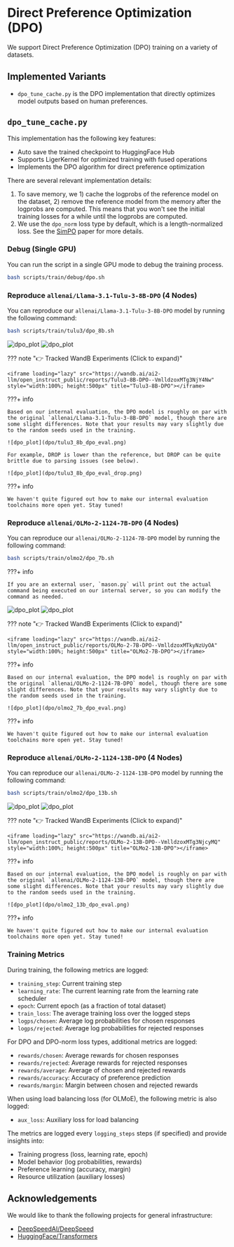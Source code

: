 # Direct Preference Optimization (DPO)

We support Direct Preference Optimization (DPO) training on a variety of datasets.

## Implemented Variants

- `dpo_tune_cache.py` is the DPO implementation that directly optimizes model outputs based on human preferences.

## `dpo_tune_cache.py`

This implementation has the following key features:

- Auto save the trained checkpoint to HuggingFace Hub
- Supports LigerKernel for optimized training with fused operations
- Implements the DPO algorithm for direct preference optimization


There are several relevant implementation details:

1. To save memory, we 1) cache the logprobs of the reference model on the dataset, 2) remove the reference model from the memory after the logprobs are computed. This means that you won't see the initial training losses for a while until the logprobs are computed.
2. We use the `dpo_norm` loss type by default, which is a length-normalized loss. See the [SimPO](https://arxiv.org/abs/2405.14734) paper for more details.




### Debug (Single GPU)

You can run the script in a single GPU mode to debug the training process.

```bash
bash scripts/train/debug/dpo.sh
```



### Reproduce `allenai/Llama-3.1-Tulu-3-8B-DPO` (4 Nodes)

You can reproduce our `allenai/Llama-3.1-Tulu-3-8B-DPO` model by running the following command:

```bash
bash scripts/train/tulu3/dpo_8b.sh
```

![dpo_plot](dpo/tulu3_8b_dpo.png)
![dpo_plot](dpo/tulu3_8b_dpo-time.png)


??? note "👉 Tracked WandB Experiments (Click to expand)"
    
    <iframe loading="lazy" src="https://wandb.ai/ai2-llm/open_instruct_public/reports/Tulu3-8B-DPO--VmlldzoxMTg3NjY4Nw" style="width:100%; height:500px" title="Tulu3-8B-DPO"></iframe>


???+ info


    Based on our internal evaluation, the DPO model is roughly on par with the original `allenai/Llama-3.1-Tulu-3-8B-DPO` model, though there are some slight differences. Note that your results may vary slightly due to the random seeds used in the training. 

    ![dpo_plot](dpo/tulu3_8b_dpo_eval.png)

    For example, DROP is lower than the reference, but DROP can be quite brittle due to parsing issues (see below). 
    
    ![dpo_plot](dpo/tulu3_8b_dpo_eval_drop.png)


???+ info

    We haven't quite figured out how to make our internal evaluation toolchains more open yet. Stay tuned!



### Reproduce `allenai/OLMo-2-1124-7B-DPO` (4 Nodes)

You can reproduce our `allenai/OLMo-2-1124-7B-DPO` model by running the following command:

```bash
bash scripts/train/olmo2/dpo_7b.sh
```

???+ info

    If you are an external user, `mason.py` will print out the actual command being executed on our internal server, so you can modify the command as needed.

![dpo_plot](dpo/olmo2_7b_dpo.png)
![dpo_plot](dpo/olmo2_7b_dpo-time.png)


??? note "👉 Tracked WandB Experiments (Click to expand)"

    <iframe loading="lazy" src="https://wandb.ai/ai2-llm/open_instruct_public/reports/OLMo-2-7B-DPO--VmlldzoxMTkyNzUyOA" style="width:100%; height:500px" title="OLMo2-7B-DPO"></iframe>

???+ info

    Based on our internal evaluation, the DPO model is roughly on par with the original `allenai/OLMo-2-1124-7B-DPO` model, though there are some slight differences. Note that your results may vary slightly due to the random seeds used in the training. 

    ![dpo_plot](dpo/olmo2_7b_dpo_eval.png)

???+ info

    We haven't quite figured out how to make our internal evaluation toolchains more open yet. Stay tuned!




### Reproduce `allenai/OLMo-2-1124-13B-DPO` (4 Nodes)

You can reproduce our `allenai/OLMo-2-1124-13B-DPO` model by running the following command:

```bash
bash scripts/train/olmo2/dpo_13b.sh
```

![dpo_plot](dpo/olmo2_13b_dpo.png)
![dpo_plot](dpo/olmo2_13b_dpo-time.png)


??? note "👉 Tracked WandB Experiments (Click to expand)"

    <iframe loading="lazy" src="https://wandb.ai/ai2-llm/open_instruct_public/reports/OLMo-2-13B-DPO--VmlldzoxMTg3NjcyMQ" style="width:100%; height:500px" title="OLMo2-13B-DPO"></iframe>


???+ info

    Based on our internal evaluation, the DPO model is roughly on par with the original `allenai/OLMo-2-1124-13B-DPO` model, though there are some slight differences. Note that your results may vary slightly due to the random seeds used in the training. 

    ![dpo_plot](dpo/olmo2_13b_dpo_eval.png)


???+ info

    We haven't quite figured out how to make our internal evaluation toolchains more open yet. Stay tuned!


### Training Metrics

During training, the following metrics are logged:

- `training_step`: Current training step
- `learning_rate`: The current learning rate from the learning rate scheduler
- `epoch`: Current epoch (as a fraction of total dataset)
- `train_loss`: The average training loss over the logged steps
- `logps/chosen`: Average log probabilities for chosen responses
- `logps/rejected`: Average log probabilities for rejected responses

For DPO and DPO-norm loss types, additional metrics are logged:

- `rewards/chosen`: Average rewards for chosen responses
- `rewards/rejected`: Average rewards for rejected responses
- `rewards/average`: Average of chosen and rejected rewards
- `rewards/accuracy`: Accuracy of preference prediction
- `rewards/margin`: Margin between chosen and rejected rewards

When using load balancing loss (for OLMoE), the following metric is also logged:

- `aux_loss`: Auxiliary loss for load balancing

The metrics are logged every `logging_steps` steps (if specified) and provide insights into:

- Training progress (loss, learning rate, epoch)
- Model behavior (log probabilities, rewards)
- Preference learning (accuracy, margin)
- Resource utilization (auxiliary losses)

## Acknowledgements

We would like to thank the following projects for general infrastructure:

- [DeepSpeedAI/DeepSpeed](https://github.com/deepspeedai/DeepSpeed)
- [HuggingFace/Transformers](https://github.com/huggingface/transformers) 